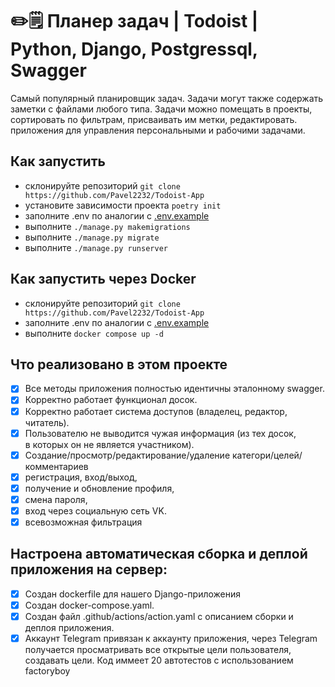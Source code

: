 # ✏️🗒 Планер задач | Todoist | Python, Django, Postgressql, Swagger
Самый популярный планировщик задач. Задачи могут также содержать заметки с файлами любого типа. Задачи можно помещать в проекты, сортировать по фильтрам, присваивать им метки, редактировать.
приложения для управления персональными и рабочими задачами.

## Как запустить
* склонируйте репозиторий ``` git clone https://github.com/Pavel2232/Todoist-App  ```
* установите зависимости проекта ```poetry init ```
* заполните .env по аналогии с [.env.example](.env.example)
* выполните ```./manage.py makemigrations```
* выполните ```./manage.py migrate```
* выполните ```./manage.py runserver```

## Как запустить через Docker
* склонируйте репозиторий ``` git clone https://github.com/Pavel2232/Todoist-App  ```
* заполните .env по аналогии с [.env.example](.env.example)
* выполните ```docker compose up -d ```

## Что реализовано в этом проекте
- [x]  Все методы приложения полностью идентичны эталонному swagger.
- [x]  Корректно работает функционал досок.
- [x]  Корректно работает система доступов (владелец, редактор, читатель).
- [x]  Пользователю не выводится чужая информация (из тех досок, в которых он не является участником).
- [x]  Создание/просмотр/редактирование/удаление категори/целей/комментариев
- [x]  регистрация, вход/выход,
- [x]  получение и обновление профиля,
- [x]  смена пароля,
- [x]  вход через социальную сеть VK.
- [x]  всевозможная фильтрация  
## Настроена автоматическая сборка и деплой приложения на сервер:
- [x]  Создан dockerfile для нашего Django-приложения
- [x]  Создан docker-compose.yaml.
- [x]  Создан файл .github/actions/action.yaml с описанием сборки и деплоя приложения.
- [x]  Аккаунт Telegram привязан к аккаунту приложения, через Telegram получается просматривать все открытые цели пользователя, создавать цели.
Код иммеет 20 автотестов с использованием factoryboy
